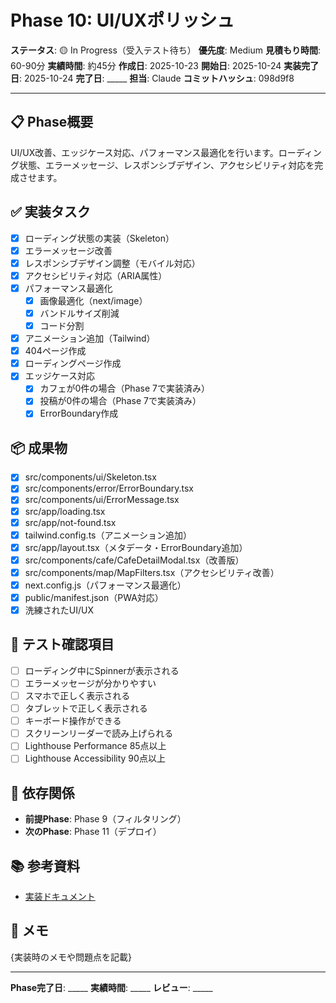 # Phase 10: UI/UXポリッシュ

**ステータス**: 🟡 In Progress（受入テスト待ち）
**優先度**: Medium
**見積もり時間**: 60-90分
**実績時間**: 約45分
**作成日**: 2025-10-23
**開始日**: 2025-10-24
**実装完了日**: 2025-10-24
**完了日**: _____
**担当**: Claude
**コミットハッシュ**: 098d9f8

---

## 📋 Phase概要

UI/UX改善、エッジケース対応、パフォーマンス最適化を行います。ローディング状態、エラーメッセージ、レスポンシブデザイン、アクセシビリティ対応を完成させます。

## ✅ 実装タスク

- [x] ローディング状態の実装（Skeleton）
- [x] エラーメッセージ改善
- [x] レスポンシブデザイン調整（モバイル対応）
- [x] アクセシビリティ対応（ARIA属性）
- [x] パフォーマンス最適化
  - [x] 画像最適化（next/image）
  - [x] バンドルサイズ削減
  - [x] コード分割
- [x] アニメーション追加（Tailwind）
- [x] 404ページ作成
- [x] ローディングページ作成
- [x] エッジケース対応
  - [x] カフェが0件の場合（Phase 7で実装済み）
  - [x] 投稿が0件の場合（Phase 7で実装済み）
  - [x] ErrorBoundary作成

## 📦 成果物

- [x] src/components/ui/Skeleton.tsx
- [x] src/components/error/ErrorBoundary.tsx
- [x] src/components/ui/ErrorMessage.tsx
- [x] src/app/loading.tsx
- [x] src/app/not-found.tsx
- [x] tailwind.config.ts（アニメーション追加）
- [x] src/app/layout.tsx（メタデータ・ErrorBoundary追加）
- [x] src/components/cafe/CafeDetailModal.tsx（改善版）
- [x] src/components/map/MapFilters.tsx（アクセシビリティ改善）
- [x] next.config.js（パフォーマンス最適化）
- [x] public/manifest.json（PWA対応）
- [x] 洗練されたUI/UX

## 🧪 テスト確認項目

- [ ] ローディング中にSpinnerが表示される
- [ ] エラーメッセージが分かりやすい
- [ ] スマホで正しく表示される
- [ ] タブレットで正しく表示される
- [ ] キーボード操作ができる
- [ ] スクリーンリーダーで読み上げられる
- [ ] Lighthouse Performance 85点以上
- [ ] Lighthouse Accessibility 90点以上

## 📝 依存関係

- **前提Phase**: Phase 9（フィルタリング）
- **次のPhase**: Phase 11（デプロイ）

## 📚 参考資料

- [実装ドキュメント](../../implementation/20251023_10-ui-ux-polish.md)

## 📝 メモ

{実装時のメモや問題点を記載}

---

**Phase完了日**: _____
**実績時間**: _____
**レビュー**: _____
